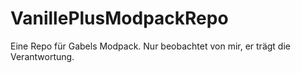 # VanillePlusModpackRepo
Eine Repo für Gabels Modpack. Nur beobachtet von mir, er trägt die Verantwortung.

